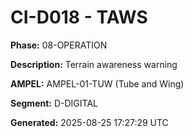 # CI-D018 - TAWS

**Phase:** 08-OPERATION

**Description:** Terrain awareness warning

**AMPEL:** AMPEL-01-TUW (Tube and Wing)

**Segment:** D-DIGITAL

**Generated:** 2025-08-25 17:27:29 UTC
